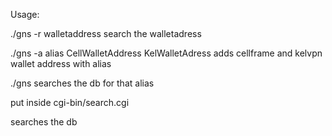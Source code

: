 
Usage:

 ./gns -r walletaddress
search the walletadress 

 ./gns -a alias CellWalletAddress KelWalletAdress
adds cellframe and kelvpn wallet address with alias

 ./gns <alias>
searches the db for that alias

put inside cgi-bin/search.cgi

searches the db 
